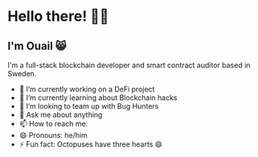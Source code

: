 # Hello there! 👋🏽
## I'm Ouail 😸

I'm a full-stack blockchain developer and smart contract auditor based in Sweden.

- 🔭 I’m currently working on a DeFi project
- 🌱 I’m currently learning about Blockchain hacks
- 👯 I’m looking to team up with Bug Hunters
- 💬 Ask me about anything
- 📫 How to reach me: 
- 😄 Pronouns: he/him
- ⚡ Fun fact: Octopuses have three hearts 😄

